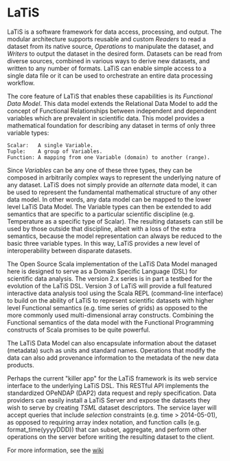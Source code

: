 # LaTiS

LaTiS is a software framework for data access, processing, and output. 
The modular architecture supports reusable and custom *Readers* to read a 
dataset from its native source, *Operations* to manipulate the dataset, 
and *Writers* to output the dataset in the desired form. Datasets can be 
read from diverse sources, combined in various ways to derive new datasets, 
and written to any number of formats. LaTiS can enable simple access to a 
single data file or it can be used to orchestrate an entire data processing workflow.

The core feature of LaTiS that enables these capabilities is its *Functional Data Model*. 
This data model extends the Relational Data Model to add the concept of 
Functional Relationships between independent and dependent variables which are 
prevalent in scientific data. This model provides a mathematical foundation for 
describing any dataset in terms of only three variable types:

    Scalar:   A single Variable.
    Tuple:    A group of Variables.
    Function: A mapping from one Variable (domain) to another (range).

Since *Variables* can be any one of these three types, they can be composed in 
arbitrarily complex ways to represent the underlying nature of any dataset. 
LaTiS does not simply provide an *alternate* data model, it can be used to 
represent the fundamental mathematical structure of any other data model. 
In other words, any data model can be mapped to the lower level LaTiS Data Model. 
The Variable types can then be extended to add semantics that are specific to a 
particular scientific discipline (e.g. Temperature as a specific type of Scalar). 
The resulting datasets can still be used by those outside that discipline, albeit 
with a loss of the extra semantics, because the model representation can always be 
reduced to the basic three variable types. In this way, LaTiS provides a new level 
of interoperability between disparate datasets.

The Open Source Scala implementation of the LaTiS Data Model managed here is designed 
to serve as a Domain Specific Language (DSL) for scientific data analysis. The version 
2.x series is in part a testbed for the evolution of the LaTiS DSL. Version 3 of LaTiS 
will provide a full featured interactive data analysis tool using the Scala REPL 
(command-line interface) to build on the ability of LaTiS to represent scientific 
datasets with higher level Functional semantics (e.g. time series of grids) as opposed 
to the more commonly used multi-dimensional array constructs. Combining the Functional 
semantics of the data model with the Functional Programming constructs of Scala promises 
to be quite powerful.

The LaTiS Data Model can also encapsulate information about the dataset (metadata) 
such as units and standard names. Operations that modify the data can also add 
provenance information to the metadata of the new data products.

Perhaps the current "killer app" for the LaTiS framework is its web service 
interface to the underlying LaTiS DSL. This RESTful API implements the standardized 
OPeNDAP (DAP2) data request and reply specification. Data providers can easily install 
a LaTiS Server and expose the datasets they wish to serve by creating *TSML* dataset 
descriptors. The service layer will accept queries that include *selection* constraints 
(e.g. time > 2014-05-01), as opposed to requiring array index notation, and function 
calls (e.g. format_time(yyyyDDD)) that can subset, aggregate, and perform other 
operations on the server before writing the resulting dataset to the client. 

For more information, see the [wiki](https://github.com/latis-data/latis/wiki)
